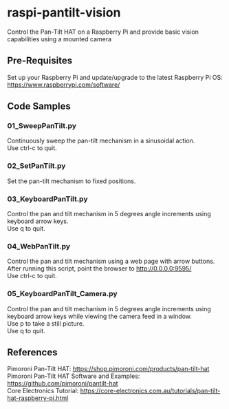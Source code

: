 # raspi-pantilt-vision
Control the Pan-Tilt HAT on a Raspberry Pi and provide basic vision capabilities using a mounted camera

## Pre-Requisites
Set up your Raspberry Pi and update/upgrade to the latest Raspberry Pi OS: https://www.raspberrypi.com/software/

## Code Samples

### 01_SweepPanTilt.py
Continuously sweep the pan-tilt mechanism in a sinusoidal action. <br>
Use ctrl-c to quit.

### 02_SetPanTilt.py
Set the pan-tilt mechanism to fixed positions.

### 03_KeyboardPanTilt.py
Control the pan and tilt mechanism in 5 degrees angle increments using keyboard arrow keys. <br>
Use q to quit.

### 04_WebPanTilt.py
Control the pan and tilt mechanism using a web page with arrow buttons. <br>
After running this script, point the browser to http://0.0.0.0:9595/ <br>
Use ctrl-c to quit.

### 05_KeyboardPanTilt_Camera.py
Control the pan and tilt mechanism in 5 degrees angle increments using keyboard arrow keys while viewing the camera feed in a window. <br>
Use p to take a still picture. <br>
Use q to quit.

## References
Pimoroni Pan-Tilt HAT: https://shop.pimoroni.com/products/pan-tilt-hat <br>
Pimoroni Pan-Tilt HAT Software and Examples: https://github.com/pimoroni/pantilt-hat <br>
Core Electronics Tutorial: https://core-electronics.com.au/tutorials/pan-tilt-hat-raspberry-pi.html <br>
